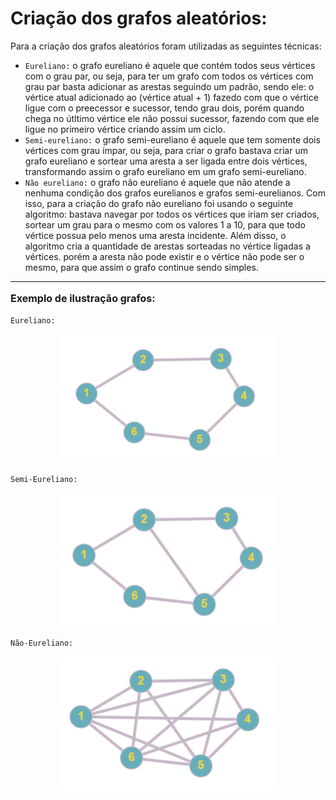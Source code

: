 <h1> Criação dos grafos aleatórios: </h1>

Para a criação dos grafos aleatórios foram utilizadas as seguintes técnicas:
- `Eureliano:` o grafo eureliano é aquele que contém todos seus vértices com o grau par, ou seja, para ter um grafo com todos os vértices com grau par basta adicionar as arestas seguindo um padrão, sendo ele: o vértice atual adicionado ao (vértice atual + 1) fazedo com que o vértice ligue com o preecessor e sucessor, tendo grau dois, porém quando chega no útltimo vértice ele não possui sucessor, fazendo com que ele ligue no primeiro vértice criando assim um ciclo.
- `Semi-eureliano:` o grafo semi-eureliano é aquele que tem somente dois vértices com grau ímpar, ou seja, para criar o grafo bastava criar um grafo eureliano e sortear uma aresta a ser ligada entre dois vértices, transformando assim o grafo eureliano em um grafo semi-eureliano.
- `Não eureliano:` o grafo não eureliano é aquele que não atende a nenhuma condição dos grafos eurelianos e grafos semi-eurelianos. Com isso, para a criação do grafo não eureliano foi usando o seguinte algoritmo: bastava navegar por todos os vértices que iriam ser criados, sortear um grau para o mesmo com os valores 1 a 10, para que todo vértice possua pelo menos uma aresta incidente. Além disso, o algoritmo cria a quantidade de arestas sorteadas no vértice ligadas a vértices. porém a aresta não pode existir e o vértice não pode ser o mesmo, para que assim o grafo continue sendo simples.

--------------------------
<p style="font-size: 16px"> <strong> Exemplo de ilustração grafos: </strong> </p>

`Eureliano:`
<div align="center">
  <img src="../Imagens/eureliano.png" width="350" title="hover text">
</div>

`Semi-Eureliano:`
<div align="center">
  <img src="../Imagens/semi-eureliano.png" width="350" title="hover text">
</div>

`Não-Eureliano:`
<div align="center">
  <img src="../Imagens/not-eureliano.png" width="350" title="hover text">
</div>
